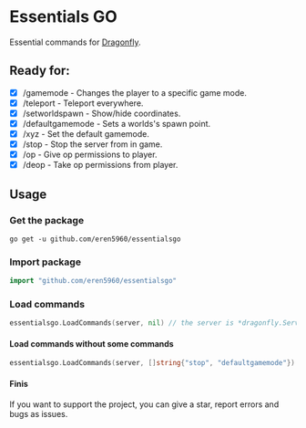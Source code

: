 # Essentials GO
Essential commands for [Dragonfly](github.com/df-mc/dragonfly).

## Ready for:
- [x] /gamemode - Changes the player to a specific game mode.
- [x] /teleport - Teleport everywhere.
- [x] /setworldspawn - Show/hide coordinates.
- [x] /defaultgamemode - Sets a worlds's spawn point.
- [x] /xyz - Set the default gamemode.
- [x] /stop - Stop the server from in game.
- [x] /op - Give op permissions to player.
- [x] /deop - Take op permissions from player.

## Usage
### Get the package
`go get -u github.com/eren5960/essentialsgo`
### Import package
```go 
import "github.com/eren5960/essentialsgo"
```
### Load commands
```go
essentialsgo.LoadCommands(server, nil) // the server is *dragonfly.Server{}, nil for load all commands
```
#### Load commands without some commands
```go
essentialsgo.LoadCommands(server, []string{"stop", "defaultgamemode"}) // All will be loaded except "stop" and "defaultgamemode" command
```
#### Finis
If you want to support the project, you can give a star, report errors and bugs as issues.